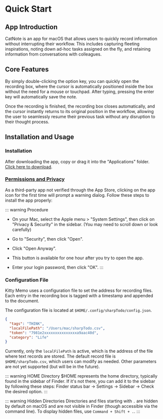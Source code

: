 # Quick Start

## App Introduction

CatNote is an app for macOS that allows users to quickly record information without interrupting their workflow. This includes capturing fleeting inspirations, noting down ad-hoc tasks assigned on the fly, and retaining information from conversations with colleagues.

## Core Features

By simply double-clicking the option key, you can quickly open the recording box, where the cursor is automatically positioned inside the box without the need for a mouse or touchpad. After typing, pressing the enter key will automatically save the note.

Once the recording is finished, the recording box closes automatically, and the cursor instantly returns to its original position in the workflow, allowing the user to seamlessly resume their previous task without any disruption to their thought process.

## Installation and Usage

### Installation

After downloading the app, copy or drag it into the "Applications" folder. [Click here to download](https://github.com/immotal/KittyMemo/releases/tag/v1.0.0).

### [Permissions and Privacy](https://support.apple.com/zh-cn/guide/mac-help/mh40616/mac)
As a third-party app not verified through the App Store, clicking on the app icon for the first time will prompt a warning dialog. Follow these steps to install the app properly:

::: warning Procedure
- On your Mac, select the Apple menu > "System Settings", then click on "Privacy & Security" in the sidebar. (You may need to scroll down or look carefully)

- Go to "Security", then click "Open".
 
- Click "Open Anyway".
 
- This button is available for one hour after you try to open the app.
 
- Enter your login password, then click "OK".
:::

### Configuration File

Kitty Memo uses a configuration file to set the address for recording files. Each entry in the recording box is tagged with a timestamp and appended to the document.

The configuration file is located at `$HOME/.config/sharpTodo/config.json`.

```json
{
  "tags": "THINK",
  "localFilePath": "/Users/mac/sharpTodo.csv",
  "token": "7981e2xxxxxxxxxxxxxxxa9aac40d",
  "category": "Life"
}
```

Currently, only the `localFilePath` is active, which is the address of the file where text records are stored. The default record file is `$HOME/sharpTodo.csv`, which users can modify as needed. Other parameters are not yet supported (but will be in the future).

::: warning HOME Directory
$HOME represents the home directory, typically found in the sidebar of Finder. If it's not there, you can add it to the sidebar by following these steps: Finder status bar → Settings → Sidebar → Check the desired option.
:::

::: warning Hidden Directories
Directories and files starting with `.` are hidden by default on macOS and are not visible in Finder (though accessible via the command line). To display hidden files, use `Command + Shift + .`.
:::
